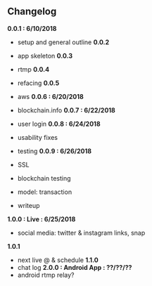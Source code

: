 ## Changelog

**0.0.1 : 6/10/2018**
 - setup and general outline
**0.0.2**
 - app skeleton
**0.0.3**
 - rtmp
**0.0.4**
 - refacing
**0.0.5**
 - aws
**0.0.6 : 6/20/2018**
 - blockchain.info
**0.0.7 : 6/22/2018**
 - user login
**0.0.8 : 6/24/2018**
 - usability fixes
 - testing
**0.0.9 : 6/26/2018**
 - SSL
 - blockchain testing
 - model: transaction



 - writeup

**1.0.0 : Live : 6/25/2018**
 - social media: twitter & instagram links, snap

**1.0.1**
 - next live @ & schedule
**1.1.0**
 - chat log
**2.0.0 : Android App : ??/??/??**
 - android rtmp relay?